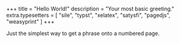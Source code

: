 +++
title = "Hello World!"
description = "Your most basic greeting."
extra.typesetters = [ "sile", "typst", "xelatex", "satysfi", "pagedjs", "weasyprint" ]
+++

Just the simplest way to get a phrase onto a numbered page.
